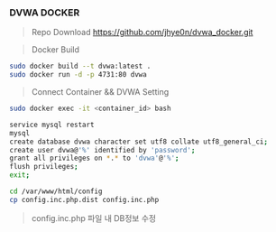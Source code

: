 ### DVWA DOCKER

> Repo Download
https://github.com/jhye0n/dvwa_docker.git

> Docker Build
```bash
sudo docker build --t dvwa:latest .
sudo docker run -d -p 4731:80 dvwa
```

> Connect Container && DVWA Setting
```bash
sudo docker exec -it <container_id> bash
```

```bash
service mysql restart
mysql
create database dvwa character set utf8 collate utf8_general_ci;
create user dvwa@'%' identified by 'password';
grant all privileges on *.* to 'dvwa'@'%';
flush privileges;
exit;
```

```bash
cd /var/www/html/config
cp config.inc.php.dist config.inc.php
```

> config.inc.php 파일 내 DB정보 수정
